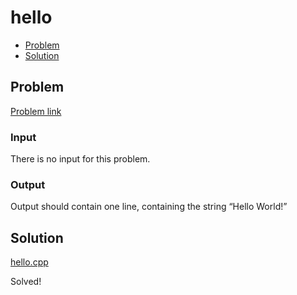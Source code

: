 # hello
- [Problem](#problem)
- [Solution](#hello.cpp)

## Problem
[Problem link](https://open.kattis.com/problems/hello)

### Input
There is no input for this problem.

### Output
Output should contain one line, containing the string “Hello World!”

## Solution

[hello.cpp](./hello.cpp)

Solved!
 